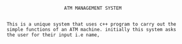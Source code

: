                           ATM MANAGEMENT SYSTEM 
       
       
     This is a unique system that uses c++ program to carry out the 
     simple functions of an ATM machine. initially this system asks
     the user for their input i.e name, 

